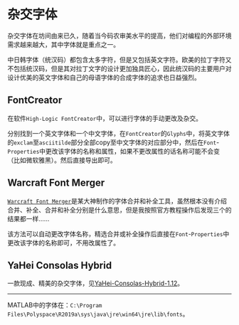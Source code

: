 # 杂交字体


杂交字体在坊间由来已久，随着当今码农审美水平的提高，他们对编程的外部环境需求越来越大，其中字体就是重点之一。

中日韩字体（统汉码）都包含太多字符，但是又包括英文字符。欧美的拉丁字符又不包括统汉码，但是其对拉丁文字的设计更加独具匠心，因此统汉码的主要用户对设计优美的英文字体和自己的母语字体的合成字体的追求也日益强烈。

<!--more-->

## FontCreator

在软件`High-Logic FontCreator`中，可以进行字体的手动更改及杂交。

分别找到一个英文字体和一个中文字体，在`FontCreator`的`Glyphs`中，将英文字体的`exclam`至`asciitilde`部分全部copy至中文字体的对应部分中，然后在`Font`-`Properties`中更改该字体的名称和属性，如果不更改属性的话名称可能不会变（比如微软雅黑）。然后直接导出即可。

## Warcraft Font Merger

[`Warcraft Font Merger`](https://github.com/nowar-fonts/Warcraft-Font-Merger)是某大神制作的字体合并和补全工具，虽然根本没有介绍合并、补全、合并和补全分别是什么意思，但是我按照官方教程操作后发现三个的结果都一样……

该方法可以自动更改字体名称，精选合并或补全操作后直接在`Font`-`Properties`中更改该字体的名称即可，不用改属性了。

## YaHei Consolas Hybrid

一款现成、精美的杂交字体，见[YaHei-Consolas-Hybrid-1.12](https://github.com/yakumioto/YaHei-Consolas-Hybrid-1.12)。

---

MATLAB中的字体在：`C:\Program Files\Polyspace\R2019a\sys\java\jre\win64\jre\lib\fonts`。

